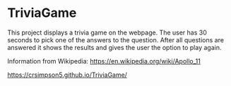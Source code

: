 # TriviaGame

This project displays a trivia game on the webpage. The user has 30 seconds to pick one of the answers to the question. After all questions are answered it shows the results and gives the user the option to play again.

Information from Wikipedia: https://en.wikipedia.org/wiki/Apollo_11

https://crsimpson5.github.io/TriviaGame/
